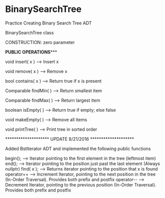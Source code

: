 # BinarySearchTree
Practice Creating Binary Search Tree ADT

BinarySearchTree class

CONSTRUCTION: zero parameter

******************PUBLIC OPERATIONS*********************

void insert( x )       --> Insert x

void remove( x )       --> Remove x

bool contains( x )     --> Return true if x is present

Comparable findMin( )  --> Return smallest item

Comparable findMax( )  --> Return largest item

boolean isEmpty( )     --> Return true if empty; else false

void makeEmpty( )      --> Remove all items

void printTree( )      --> Print tree in sorted order


******************** UPDATE 8/21/2016 ********************

Added BstIterator ADT and implemented the following public functions

begin(); --> Iterator pointing to the first element in the tree (leftmost item)
end(); --> Iterator pointing to the position just past the last element (Always nullptr)
find( x ); --> Returns iterator pointing to the position that x is found
operator++ --> Increment Iterator, pointing to the next position in the tree (In-Order Traversal). Provides both prefix and postfix
operator-- --> Decrement Iterator, pointing to the previous position (In-Order Traversal). Provides both prefix and postfix

